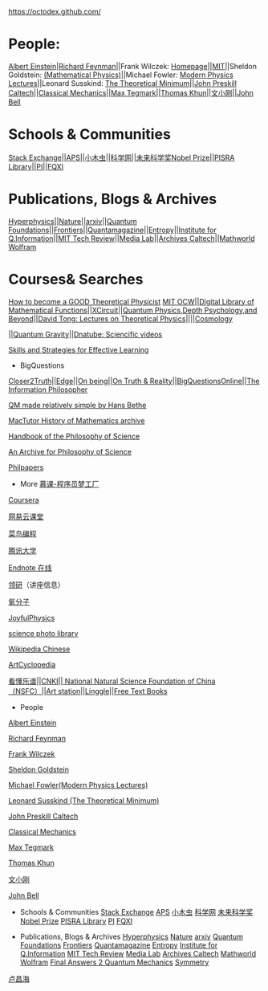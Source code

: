 https://octodex.github.com/

#  People:
 [Albert Einstein](https://einsteinpapers.press.princeton.edu/)|[Richard Feynman](http://www.feynman.com/)||Frank Wilczek: [Homepage](https://www.frankawilczek.com)||[MIT](https://web.mit.edu/physics/people/faculty/wilczek_frank.html)||Sheldon Goldstein: [(Mathematical Physics)](http://sites.math.rutgers.edu/~oldstein/quote.html)||Michael Fowler: [Modern Physics Lectures](http://galileo.phys.virginia.edu/classes/252/home.html)||Leonard Susskind: [The Theoretical Minimum](http://theoreticalminimum.com)||[John Preskill Caltech](http://www.theory.caltech.edu/people/preskill/index.html)||[Classical Mechanics](http://farside.ph.utexas.edu/teaching/301/lectures/)||[Max Tegmark](http://space.mit.edu/home/tegmark/popular.html)||[Thomas Khun](http://www.uky.edu/~eushe2/Pajares/Kuhnsnap.html)||[文小刚](http://dao.mit.edu/~wen/)||[John Bell](http://www-groups.dcs.st-and.ac.uk/~history/Biographies/Bell_John.html)

#  Schools & Communities
[Stack Exchange](https://physics.stackexchange.com/)||[APS](https://www.aps.org/)||[小木虫](http://muchong.com/bbs/)||[科学网](http://www.sciencenet.cn/)||[未来科学奖](http://futureforum.org.cn/Home/nav/155.html)[Nobel Prize](https://www.nobelprize.org/)||[PISRA Library](http://pirsa.org/search)||[PI](https://insidetheperimeter.ca/)||[FQXI](https://fqxi.org/community)

# Publications, Blogs & Archives

[Hyperphysics](http://hyperphysics.phy-astr.gsu.edu/hbase/index.html)||[Nature](https://www.nature.com/)||[arxiv](https://arxiv.org/)||[Quantum Foundations](http://www.ijqf.org/)||[Frontiers](https://www.frontiersin.org/)||[Quantamagazine](https://www.quantamagazine.org/)||[Entropy](https://www.mdpi.com/journal/entropy)||[Institute for Q.Information](http://iqim.caltech.edu/)||[MIT Tech Review](https://www.technologyreview.com/)||[Media Lab](https://www.media.mit.edu/)||[Archives Caltech](http://archives.caltech.edu/)||[Mathworld Wolfram](http://mathworld.wolfram.com/)

# Courses& Searches
[How to become a GOOD Theoretical Physicist](http://www.staff.science.uu.nl/~gadda001/goodtheorist/index.html)
[MIT OCW](https://ocw.mit.edu/index.htm)||[Digital Library of Mathematical Functions](https://dlmf.nist.gov/)||[XCircuit](http://opencircuitdesign.com/xcircuit/)||[Quantum Physics,Depth Psychology,and Beyond](http://www.integralscience.org/psyche-physis.html#fn3)||[David Tong: Lectures on Theoretical Physics](http://www.damtp.cam.ac.uk/user/tong/teaching.html)||||[Cosmology](http://abyss.uoregon.edu/~js/cosmo/index.html)

||[Quantum Gravity](http://www.damtp.cam.ac.uk/research/gr/public/qg_home.html)||[Dnatube: Sciencific videos](https://www.dnatube.com/)

[Skills and Strategies for Effective Learning](https://www.asa3.org/ASA/education/learn/study-skills.htm#i)

- BigQuestions

[Closer2Truth](https://www.closertotruth.com/)||[Edge](https://www.edge.org/)||[On being](https://onbeing.org/)||[On Truth & Reality](https://www.spaceandmotion.com/)||[BigQuestionsOnline](https://www.bigquestionsonline.com/)||[The Information Philosopher](http://www.informationphilosopher.com/)

[QM made relatively simple by Hans Bethe](http://bethe.cornell.edu/index.html)

[MacTutor History of Mathematics archive](http://www-groups.dcs.st-and.ac.uk/~history/)

[Handbook of the Philosophy of Science](https://www.johnwoods.ca/HPS/)

[An Archive for Philosophy of Science](http://philsci-archive.pitt.edu/)

[Philpapers](https://philpapers.org/)

- More
[慕课-程序员梦工厂](https://www.imooc.com/)

[Coursera](https://www.coursera.org/courses)

[网易云课堂](https://study.163.com/)

[菜鸟编程](http://www.runoob.com/cprogramming/c-tutorial.html)

[腾讯大学](https://daxue.qq.com/)

[Endnote 在线](https://access.clarivate.com/login?app=endnote)

[领研](https://www.linkresearcher.com/)（讲座信息）

[氧分子](https://www.yangfenzi.com/)

[JoyfulPhysics](http://www.joyfulphysics.net/)

[science photo library](https://www.sciencephoto.com/)

[Wikipedia Chinese](http://zy.zwbk.org/index.php/%E9%A6%96%E9%A1%B5)

[ArtCyclopedia](http://www.artcyclopedia.com/)

[看懂乐谱](https://www.songsterr.com/a/wsa/queen-bohemian-rhapsody-tab-s270t4)||[CNKI](http://dir.cnki.net/)||[ National Natural Science Foundation of China （NSFC）](http://or.nsfc.gov.cn/)||[Art station](https://www.artstation.com/)||[Linggle](http://linggle.com/)||[Free Text Books](http://www.collegeopentextbooks.org/physics-reviews/)


- People

 [Albert Einstein](https://einsteinpapers.press.princeton.edu/)
 
 [Richard Feynman](http://www.feynman.com/)

[Frank Wilczek](https://www.frankawilczek.com)

[Sheldon Goldstein](http://sites.math.rutgers.edu/~oldstein/quote.html)

[Michael Fowler(Modern Physics Lectures)](http://galileo.phys.virginia.edu/classes/252/home.html)

[Leonard Susskind (The Theoretical Minimum)](http://theoreticalminimum.com)

[John Preskill Caltech](http://www.theory.caltech.edu/people/preskill/index.html)

[Classical Mechanics](http://farside.ph.utexas.edu/teaching/301/lectures/)

[Max Tegmark](http://space.mit.edu/home/tegmark/popular.html)

[Thomas Khun](http://www.uky.edu/~eushe2/Pajares/Kuhnsnap.html)

[文小刚](http://dao.mit.edu/~wen/)

[John Bell](http://www-groups.dcs.st-and.ac.uk/~history/Biographies/Bell_John.html)




- Schools & Communities
[Stack Exchange](https://physics.stackexchange.com/)
[APS](https://www.aps.org/)
[小木虫](http://muchong.com/bbs/)
[科学网](http://www.sciencenet.cn/)
[未来科学奖](http://futureforum.org.cn/Home/nav/155.html)
[Nobel Prize](https://www.nobelprize.org/)
[PISRA Library](http://pirsa.org/search)
[PI](https://insidetheperimeter.ca/)
[FQXI](https://fqxi.org/community)






- Publications, Blogs & Archives
[Hyperphysics](http://hyperphysics.phy-astr.gsu.edu/hbase/index.html)
[Nature](https://www.nature.com/)
[arxiv](https://arxiv.org/)
[Quantum Foundations](http://www.ijqf.org/)
[Frontiers](https://www.frontiersin.org/)
[Quantamagazine](https://www.quantamagazine.org/)
[Entropy](https://www.mdpi.com/journal/entropy)
[Institute for Q.Information](http://iqim.caltech.edu/)
[MIT Tech Review](https://www.technologyreview.com/)
[Media Lab](https://www.media.mit.edu/)
[Archives Caltech](http://archives.caltech.edu/)
[Mathworld Wolfram](http://mathworld.wolfram.com/)
[Final Answers 2 Quantum Mechanics](http://www.numericana.com/answer/quantum.htm#logic)
[Symmetry](https://www.symmetrymagazine.org/)























[卢昌海](https://www.changhai.org/)
